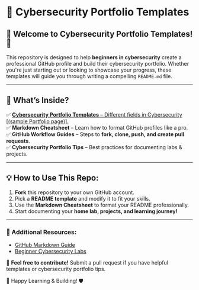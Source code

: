 # 🚀 Cybersecurity Portfolio Templates

## 📌 Welcome to Cybersecurity Portfolio Templates! 🎯

This repository is designed to help **beginners in cybersecurity** create a professional GitHub profile and build their cybersecurity portfolio. Whether you're just starting out or looking to showcase your progress, these templates will guide you through writing a compelling `README.md` file.

---

## 📂 What’s Inside?

✅ [**Cybersecurity Portfolio Templates** – Different fields in Cybersecurity [(sample Portfolio page)].](https://github.com/emiliedionisio/cyber-portfolio-templates/blob/main/README.md)  
✅ **Markdown Cheatsheet** – Learn how to format GitHub profiles like a pro.  
✅ **GitHub Workflow Guides** – Steps to **fork, clone, push, and create pull requests**.  
✅ **Cybersecurity Portfolio Tips** – Best practices for documenting labs & projects.  

<!-- ✅ **GitHub README Templates** – "About Me" sections tailored for cybersecurity learners. -->


---

## 💡 How to Use This Repo:

1. **Fork** this repository to your own GitHub account.  
2. Pick a **README template** and modify it to fit your skills.  
3. Use the **Markdown Cheatsheet** to format your README professionally.  
4. Start documenting your **home lab, projects, and learning journey!**  

---

### 🔗 Additional Resources:
- [GitHub Markdown Guide](https://www.markdownguide.org/)
- [Beginner Cybersecurity Labs](https://tryhackme.com/)

📢 **Feel free to contribute!** Submit a pull request if you have helpful templates or cybersecurity portfolio tips. 

🚀 Happy Learning & Building! 🛡️
